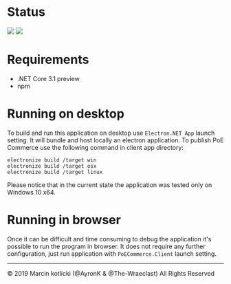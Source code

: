 # Status

![](https://github.com/AyronK/poe-commerce/workflows/Build/badge.svg?branch=master)
![](https://github.com/AyronK/poe-commerce/workflows/Tests/badge.svg?branch=master)

# Requirements
- .NET Core 3.1 preview
- npm

# Running on desktop
To build and run this application on desktop use `Electron.NET App` launch setting. It will bundle and host locally an electron application.
To publish PoE Commerce use the following command in client app directory:

```
electronize build /target win
electronize build /target osx
electronize build /target linux
```

Please notice that in the current state the application was tested only on Windows 10 x64.

# Running in browser
Once it can be difficult and time consuming to debug the application it's possible to run the program in browser. 
It does not require any further configuration, just run application with `PoECommerce.Client` launch setting.

  
---   


© 2019 Marcin kotlicki (@AyronK & @The-Wraeclast) All Rights Reserved
